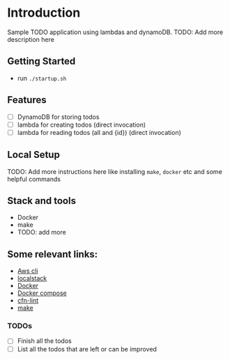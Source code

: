 <!-- Documentation goes here -->

# Introduction

Sample TODO application using lambdas and dynamoDB.
TODO: Add more description here

## Getting Started
- run `./startup.sh`

## Features

- [ ] DynamoDB for storing todos
- [ ] lambda for creating todos (direct invocation)
- [ ] lambda for reading todos (all and {id}) (direct invocation)

## Local Setup

TODO: Add more instructions here like installing `make`, `docker` etc and some helpful commands

## Stack and tools

- Docker
- make
- TODO: add more

## Some relevant links:

- [Aws cli](https://aws.amazon.com/cli/)
- [localstack](https://github.com/localstack/localstack)
- [Docker](https://docs.docker.com/engine/install/)
- [Docker compose](https://docs.docker.com/compose/)
- [cfn-lint](https://github.com/aws-cloudformation/cfn-python-lint)
- [make](https://www.gnu.org/software/make/)

### TODOs

- [ ] Finish all the todos
- [ ] List all the todos that are left or can be improved
